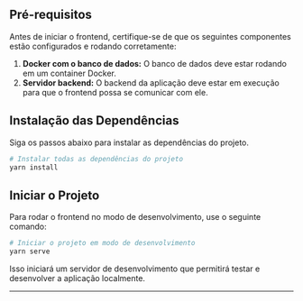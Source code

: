 
## Pré-requisitos

Antes de iniciar o frontend, certifique-se de que os seguintes componentes estão configurados e rodando corretamente:

1. **Docker com o banco de dados:** O banco de dados deve estar rodando em um container Docker.
2. **Servidor backend:** O backend da aplicação deve estar em execução para que o frontend possa se comunicar com ele.

## Instalação das Dependências

Siga os passos abaixo para instalar as dependências do projeto.

```bash
# Instalar todas as dependências do projeto
yarn install
```

## Iniciar o Projeto

Para rodar o frontend no modo de desenvolvimento, use o seguinte comando:

```bash
# Iniciar o projeto em modo de desenvolvimento
yarn serve
```

Isso iniciará um servidor de desenvolvimento que permitirá testar e desenvolver a aplicação localmente.

---

